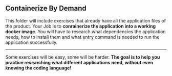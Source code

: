 ## Containerize By Demand

This folder will include exercises that already have all the application files of the product.
Your Job is to **conrainerize the application into a working docker image**. 
You will have to research what dependencies the application needs, how to install them and what entry command is needed to run the application successfully.

--- 

Some exercises will be easy, some will be harder. 
**The goal is to help you practice researching what different applications need, without even knowing the coding language!**